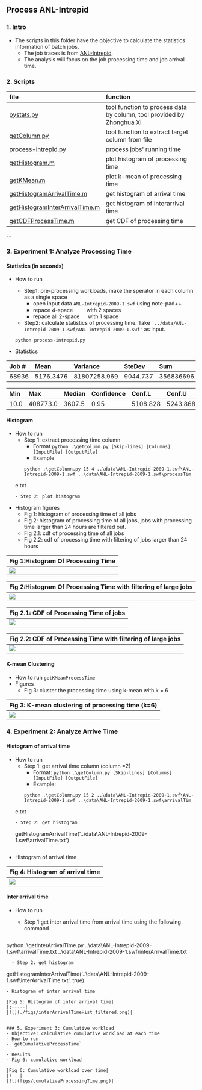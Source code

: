 ## Process ANL-Intrepid 

### 1. Intro
- The scripts in this folder have the objective to calculate the statistics information of batch jobs. 
  - The job traces is from [ANL-Intrepid](../traces/intrepid.md).
  - The analysis will focus on the job processing time and job arrival time.

### 2. Scripts
|file| function|
|:---|:--------|
|[pystats.py](./scripts/pystats.py)| tool function to process data by column, tool provided by [Zhonghua Xi](https://github.com/xizhonghua/pystats)|
|[getColumn.py](./scripts/getColumn.py)| tool function to extract target column from file|
|[process-intrepid.py](./scripts/process-intrepid.py)| process jobs' running time|
|[getHistogram.m](./scripts/getHistogram.m)| plot histogram of processing time|
|[getKMean.m](./scripts/getKMean.m)| plot k-mean of processing time|
|[getHistogramArrivalTime.m](./scripts/getHistogramArrivalTime.m)| get histogram of arrival time|
|[getHistogramInterArrivalTime.m](./scripts/getHistogramInterArrivalTime.m)| get histogram of interarrival time|
|[getCDFProcessTime.m](./scripts/getCDFProcessTime.m)| get CDF of processing time|

--
### 3. Experiment 1: Analyze Processing Time

#### Statistics (in seconds)

- How to run
  - Step1: pre-processing workloads, make the sperator in each column as a single space
    - open input data `ANL-Intrepid-2009-1.swf` using note-pad++
    - repace 4-space `    ` with 2 spaces `  `
    - repace all 2-space `  ` with 1 space ` `
  - Step2: calculate statistics of processing time. Take `'../data/ANL-Intrepid-2009-1.swf/ANL-Intrepid-2009-1.swf'` as input.
  ```
  python process-intrepid.py
  ```
  
- Statistics 

|Job \#| Mean| Variance| SteDev| Sum|
|:------|:------|:------|:------|:------|
| 68936| 5176.3476| 81807258.969| 9044.737| 356836696.0| 

Min| Max| Median| Confidence| Conf.L| Conf.U|
|:------|:------|:------|:------|:------|:------|
|10.0| 408773.0| 3607.5 |0.95| 5108.828| 5243.868|

#### Histogram
- How to run
  - Step 1: extract processing time column
    - Format `python .\getColumn.py [Skip-lines] [Columns] [InputFile] [OutputFile]`
    - Example 
    ```
    python .\getColumn.py 15 4 ..\data\ANL-Intrepid-2009-1.swf\ANL-Intrepid-2009-1.swf ..\data\ANL-Intrepid-2009-1.swf\processTim
  e.txt
    ```
  - Step 2: plot histogram
- Histogram figures
  - Fig 1: histogram of processing time of all jobs
  - Fig 2: histogram of processing time of all jobs, jobs with processing time larger than 24 hours are filtered out.
  - Fig 2.1: cdf of processing time of all jobs
  - Fig 2.2: cdf of processing time with filtering of jobs larger than 24 hours
  
|Fig 1:Histogram Of Processing Time| 
|:--| 
|![](figs/processingTimeHist.png)| 

|Fig 2:Histogram Of Processing Time with filtering of large jobs| 
|:--| 
|![](figs/processingTimeHist_filtered.png)| 

|Fig 2.1: CDF of Processing Time of jobs| 
|:--| 
|![](figs/processingTimeCDF.png)| 

|Fig 2.2: CDF of Processing Time with filtering of large jobs| 
|:--| 
|![](figs/processingTimeCDF-filtered.png)| 



#### K-mean Clustering
- How to run
  `getKMeanProcessTime`
- Figures
  - Fig 3: cluster the processing time using k-mean with k = 6
  
|Fig 3: K-mean clustering of processing time (k=6)| 
|:----|
|![](./figs/processingTimeHist_k-mean.png)|


### 4. Experiment 2: Analyze Arrive Time
#### Histogram of arrival time
- How to run
  - Step 1: get arrival time column (column =2)
    - Format: `python .\getColumn.py [Skip-lines] [Columns] [InputFile] [OutputFile]`
    - Example: 
    ```
    python .\getColumn.py 15 2 ..\data\ANL-Intrepid-2009-1.swf\ANL-Intrepid-2009-1.swf ..\data\ANL-Intrepid-2009-1.swf\arrivalTim
  e.txt
  ```
  - Step 2: get histogram 
  ```
  getHistogramArrivalTime('..\data\ANL-Intrepid-2009-1.swf\arrivalTime.txt')
  ```
  
- Histogram of arrival time

|Fig 4: Histogram of arrival time |
|:----|
|![](figs/arrivalTimeHist.png)|


#### Inter arrival time
- How to run
  - Step 1:get inter arrival time from arrival time using the following command
  
  ```
python .\getInterArrivalTime.py ..\data\ANL-Intrepid-2009-1.swf\arrivalTime.txt ..\data\ANL-Intrepid-2009-1.swf\interArrivalTime.txt
```
  - Step 2: get histogram
  ```
   getHistogramInterArrivalTime('..\data\ANL-Intrepid-2009-1.swf\interArrivalTime.txt', true)
  ```
- Histogram of inter arrival time

|Fig 5: Histogram of inter arrival time|
|:-----|
|![](./figs/interArrivalTimeHist_filtered.png)|


### 5. Experiment 3: Cumulative workload
- Objective: calculative cumulative workload at each time 
- How to run
 - `getCumulativeProcessTime`
 
- Results
  - Fig 6: cumulative workload
  
|Fig 6: Cumulative workload over time|
|:---|
|![](figs/cumulativeProcessingTime.png)|
